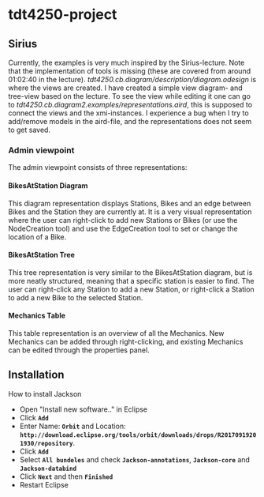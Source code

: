 # tdt4250-project

## Sirius

Currently, the examples is very much inspired by the Sirius-lecture. Note that the implementation of tools is missing (these are covered from around 01:02:40 in the lecture). _tdt4250.cb.diagram/description/diagram.odesign_ is where the views are created. I have created a simple view diagram- and tree-view based on the lecture. To see the view while editing it one can go to _tdt4250.cb.diagram2.examples/representations.aird_, this is supposed to connect the views and the xmi-instances. I experience a bug when I try to add/remove models in the aird-file, and the representations does not seem to get saved.

### Admin viewpoint
The admin viewpoint consists of three representations: 

#### BikesAtStation Diagram
This diagram representation displays Stations, Bikes and an edge between Bikes and the Station they are currently at.
It is a very visual representation where the user can right-click to add new Stations or Bikes (or use the NodeCreation tool) and use the EdgeCreation tool to set or change the location of a Bike.

#### BikesAtStation Tree
This tree representation is very similar to the BikesAtStation diagram, but is more neatly structured, meaning that a specific station is easier to find.
The user can right-click any Station to add a new Station, or right-click a Station to add a new Bike to the selected Station.

#### Mechanics Table
This table representation is an overview of all the Mechanics. New Mechanics can be added through right-clicking, and existing Mechanics can be edited through the properties panel.

## Installation

How to install Jackson

- Open "Install new software.." in Eclipse
- Click **`Add`**
- Enter Name: **`Orbit`** and Location: **`http://download.eclipse.org/tools/orbit/downloads/drops/R20170919201930/repository`**.
- Click **`Add`**
- Select **`All bundeles`** and check **`Jackson-annotations`**, **`Jackson-core`** and **`Jackson-databind`**
- Click **`Next`** and then **`Finished`**
- Restart Eclipse

